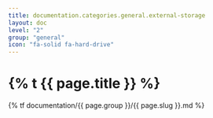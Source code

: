 ```yaml
---
title: documentation.categories.general.external-storage
layout: doc
level: "2"
group: "general"
icon: "fa-solid fa-hard-drive"
---
```


# {% t {{ page.title }} %}

{% tf documentation/{{ page.group }}/{{ page.slug }}.md %}
